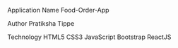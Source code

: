 Application Name
Food-Order-App

Author
Pratiksha Tippe

Technology
HTML5
CSS3
JavaScript
Bootstrap
ReactJS
